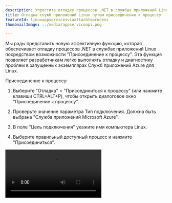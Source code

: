 ```yaml
---
description: Упростите отладку процессов .NET в службах приложений Linux Azure с помощью диалогового окна "Присоединение к процессу".
title: Отладка служб приложений Linux путем присоединения к процессу
featureId: linuxappservicesviaattachtoprocess
thumbnailImage: ../media/appserviceapi.png

---
```



Мы рады представить новую эффективную функцию, которая обеспечивает отладку процессов .NET в службах приложений Linux посредством возможности "Присоединение к процессу". Эта функция позволяет разработчикам легко выполнять отладку и диагностику проблем в запущенных экземплярах Служб приложений Azure для Linux.

Присоединение к процессу:

1. Выберите "Отладка" > "Присоединиться к процессу" (или нажмите клавиши CTRL+ALT+P), чтобы открыть диалоговое окно "Присоединение к процессу".

2. Проверьте значение параметра Тип подключения. Должна быть выбрана "Служба приложений Microsoft Azure".

3. В поле "Цель подключения" укажите имя компьютера Linux.

4. Выберите правильный доступный процесс и нажмите "Присоединиться".

![Службы приложений Linux с присоединением к процессу](../media/LinuxAppServices-Attach-to-Process.mp4 "Службы приложений Linux с присоединением к процессу")

